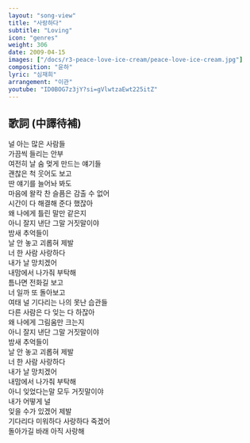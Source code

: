 ```yaml
---
layout: "song-view"
title: "사랑하다"
subtitle: "Loving"
icon: "genres"
weight: 306
date: 2009-04-15
images: ["/docs/r3-peace-love-ice-cream/peace-love-ice-cream.jpg"]
composition: "윤하"
lyric: "심재희"
arrangement: "이관"
youtube: "ID0BOG7z3jY?si=gVlwtzaEwt225itZ"
---
```


## 歌詞 (中譯待補)

널 아는 많은 사람들  
가끔씩 들리는 안부  
여전히 날 숨 멎게 만드는 얘기들  
괜찮은 척 웃어도 보고  
딴 얘기를 늘어놔 봐도  
마음에 왈칵 찬 슬픔은 감출 수 없어  
시간이 다 해결해 준다 했잖아  
왜 나에게 틀린 말만 같은지  
아니 잘지 낸단 그말 거짓말이야  
밤새 추억들이  
날 안 놓고 괴롭혀 제발  
너 한 사람 사랑하다  
내가 날 망치겠어  
내맘에서 나가줘 부탁해  
틈나면 전화길 보고  
너 일까 또 돌아보고  
여태 널 기다리는 나의 못난 습관들  
다른 사람은 다 잊는 다 하잖아  
왜 나에게 그림움만 크는지  
아니 잘지 낸단 그말 거짓말이야  
밤새 추억들이  
날 안 놓고 괴롭혀 제발  
너 한 사람 사랑하다  
내가 날 망치겠어  
내맘에서 나가줘 부탁해  
아니 잊었다는말 모두 거짓말이야  
내가 어떻게 널  
잊을 수가 있겠어 제발  
기다리다 미워하다 사랑하다 죽겠어  
돌아가길 바래 아직 사랑해  
